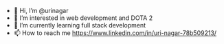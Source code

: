 - 👋 Hi, I’m @urinagar
- 👀 I’m interested in web development and DOTA 2
- 🌱 I’m currently learning full stack development
- 📫 How to reach me https://www.linkedin.com/in/uri-nagar-78b509213/

<!---
urinagar/urinagar is a ✨ special ✨ repository because its `README.md` (this file) appears on your GitHub profile.
You can click the Preview link to take a look at your changes.
--->
